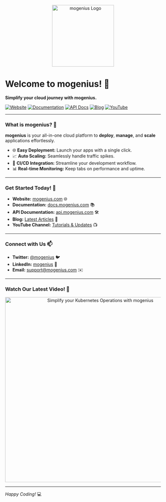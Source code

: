<p align="center">
  <img src="[https://mogenius.com/logo.png](https://imagedelivery.net/T7YEW5IAgZJ0dY4-LDTpyQ/3ae4fcf0-289c-48d2-3323-d2c5bc932300/detail)" alt="mogenius Logo" width="200"/>
</p>

# Welcome to **mogenius**! 🚀

**Simplify your cloud journey with mogenius.**

[![Website](https://img.shields.io/badge/Website-Visit-blue?style=flat-square&logo=google-chrome)](https://mogenius.com)
[![Documentation](https://img.shields.io/badge/Docs-Explore-green?style=flat-square&logo=readthedocs)](https://docs.mogenius.com)
[![API Docs](https://img.shields.io/badge/API%20Docs-Read-blueviolet?style=flat-square&logo=swagger)]([https://api.mogenius.com](https://api-docs.mogenius.com))
[![Blog](https://img.shields.io/badge/Blog-Discover-orange?style=flat-square&logo=ghost)](https://mogenius.com/blog)
[![YouTube](https://img.shields.io/badge/YouTube-Subscribe-red?style=flat-square&logo=youtube)](https://www.youtube.com/@mogenius980)

---

### What is mogenius? 🤔

**mogenius** is your all-in-one cloud platform to **deploy**, **manage**, and **scale** applications effortlessly.

- 🌐 **Easy Deployment:** Launch your apps with a single click.
- 📈 **Auto Scaling:** Seamlessly handle traffic spikes.
- 🔄 **CI/CD Integration:** Streamline your development workflow.
- 📊 **Real-time Monitoring:** Keep tabs on performance and uptime.

---

### Get Started Today! 🎉

- **Website:** [mogenius.com](https://mogenius.com) 🌐
- **Documentation:** [docs.mogenius.com](https://docs.mogenius.com) 📚
- **API Documentation:** [api.mogenius.com](https://api-docs.mogenius.com) 🛠️
- **Blog:** [Latest Articles](https://mogenius.com/blog) 📝
- **YouTube Channel:** [Tutorials & Updates](https://www.youtube.com/@mogenius980) 📺

---

### Connect with Us 📫

- **Twitter:** [@mogenius](https://twitter.com/mogenius) 🐦
- **LinkedIn:** [mogenius](https://www.linkedin.com/company/mogenius) 💼
- **Email:** [support@mogenius.com](mailto:support@mogenius.com) ✉️

---

### Watch Our Latest Video! 🎥

<p align="center">
  <a href="https://www.youtube.com/watch?v=Otpc8gum2RQ">
    <img src="https://img.youtube.com/vi/Otpc8gum2RQ/maxresdefault.jpg" alt="Simplify your Kubernetes Operations with mogenius" width="600"/>
  </a>
</p>

---

*Happy Coding!* 💻

